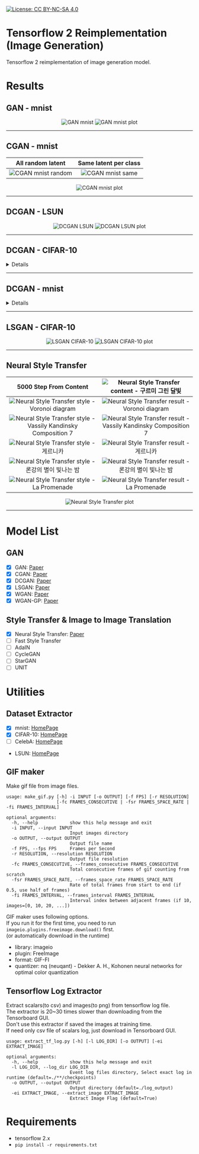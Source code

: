 [![License: CC BY-NC-SA 4.0](https://img.shields.io/badge/License-CC%20BY--NC--SA%204.0-lightgrey.svg)](https://creativecommons.org/licenses/by-nc-sa/4.0/)

# Tensorflow 2 Reimplementation (Image Generation)

Tensorflow 2 reimplementation of image generation model.

# Results

## GAN - mnist

<p align="center">
    <img alt="GAN mnist" src="https://user-images.githubusercontent.com/41245985/97887687-95fda180-1d6d-11eb-8049-ee4030e915f1.gif">
    <img alt="GAN mnist plot" src="https://user-images.githubusercontent.com/41245985/97887725-a31a9080-1d6d-11eb-95bc-1cdea6933492.png">
</p>

---

## CGAN - mnist

<table align="center">
    <thead>
        <tr>
            <th align="center">All random latent</th>
            <th align="center">Same latent per class</th>
        </tr>
    </thead>
    <tbody>
        <tr>
            <td align="center"><img alt="CGAN mnist random" src="https://user-images.githubusercontent.com/41245985/97887919-deb55a80-1d6d-11eb-9557-21ad8c74197b.gif"></td>
            <td align="center"><img alt="CGAN mnist same" src="https://user-images.githubusercontent.com/41245985/97887948-e7a62c00-1d6d-11eb-81d7-9a8e178999d8.gif"></td>
        </tr>
    </tbody>
</table>

<p align="center">
    <img alt="CGAN mnist plot" src="https://user-images.githubusercontent.com/41245985/97887981-f12f9400-1d6d-11eb-86e1-e4179ba63e39.png">
</p>

---

## DCGAN - LSUN

<p align="center">
    <img alt="DCGAN LSUN" src="https://drive.google.com/uc?id=1fvrT0vAtLunWvm-2pe2lcO6cUbiZpuh0">
    <img alt="DCGAN LSUN plot" src="https://user-images.githubusercontent.com/41245985/99030396-3f3b6780-25b8-11eb-8371-7feecb13cfe0.png">
</p>

---

## DCGAN - CIFAR-10

<details>
    <p align="center">
        <img alt="DCGAN CIFAR-10" src="https://user-images.githubusercontent.com/41245985/99030266-f4215480-25b7-11eb-9e25-a58750b18d3b.gif">
        <img alt="DCGAN CIFAR-10 plot" src="https://user-images.githubusercontent.com/41245985/99030160-b4f30380-25b7-11eb-93cd-a97f6b9c07cc.png">
    </p>
</details>

---

## DCGAN - mnist

<details>
    <p align="center">
        <img alt="DCGAN mnist" src="https://user-images.githubusercontent.com/41245985/97887768-b0377f80-1d6d-11eb-9787-03cf3c511ad9.gif">
        <img alt="DCGAN mnist plot" src="https://user-images.githubusercontent.com/41245985/97887800-bc234180-1d6d-11eb-9288-710fe8e31d3c.png">
    </p>
</details>

---

## LSGAN - CIFAR-10

<p align="center">
    <img alt="LSGAN CIFAR-10" src="https://user-images.githubusercontent.com/41245985/99070360-67948780-25f3-11eb-9132-85008c8e8d7f.gif">
    <img alt="LSGAN CIFAR-10 plot" src="https://user-images.githubusercontent.com/41245985/98462104-ddb07d00-21f4-11eb-868f-4f8b0824bdbb.png">
</p>

---

## Neural Style Transfer

<table align="center">
    <thead>
        <tr>
            <th align="center">5000 Step From Content</th>
            <th align="center"><img alt="Neural Style Transfer content - 구르미 그린 달빛" src="https://user-images.githubusercontent.com/41245985/99071163-f1912000-25f4-11eb-895a-0284b529a3b9.jpg"></th>
        </tr>
    </thead>
    <tbody>
        <tr>
            <td align="center"><img alt="Neural Style Transfer style - Voronoi diagram" src="https://user-images.githubusercontent.com/41245985/99144145-b2bba280-26a6-11eb-8864-a9f51b71899a.png"></td>
            <td align="center"><img alt="Neural Style Transfer result - Voronoi diagram" src="https://user-images.githubusercontent.com/41245985/99071181-fa81f180-25f4-11eb-8f56-01e2d9058ecc.png"></td>
        </tr>
        <tr>
            <td align="center"><img alt="Neural Style Transfer style - Vassily Kandinsky Composition 7" src="https://user-images.githubusercontent.com/41245985/99144144-b0f1df00-26a6-11eb-95aa-8a99ea53b165.jpg"></td>
            <td align="center"><img alt="Neural Style Transfer result - Vassily Kandinsky Composition 7" src="https://user-images.githubusercontent.com/41245985/99071287-29986300-25f5-11eb-8a79-1465274cd3f3.png"></td>
        </tr>
        <tr>
            <td align="center"><img alt="Neural Style Transfer style - 게르니카" src="https://user-images.githubusercontent.com/41245985/99144146-b3eccf80-26a6-11eb-8a17-3c961468d574.jpg"></td>
            <td align="center"><img alt="Neural Style Transfer result - 게르니카" src="https://user-images.githubusercontent.com/41245985/99071341-4e8cd600-25f5-11eb-80b1-552984358893.png"></td>
        </tr>
        <tr>
            <td align="center"><img alt="Neural Style Transfer style - 론강의 별이 빛나는 밤" src="https://user-images.githubusercontent.com/41245985/99144147-b51dfc80-26a6-11eb-841d-f771ff5cc976.jpg"></td>
            <td align="center"><img alt="Neural Style Transfer result - 론강의 별이 빛나는 밤" src="https://user-images.githubusercontent.com/41245985/99071414-6cf2d180-25f5-11eb-85d1-7ed301238280.png"></td>
        </tr>
        <tr>
            <td align="center"><img alt="Neural Style Transfer style - La Promenade" src="https://user-images.githubusercontent.com/41245985/99144150-b64f2980-26a6-11eb-90bf-6d65c52c8bbb.jpg"></td>
            <td align="center"><img alt="Neural Style Transfer result - La Promenade" src="https://user-images.githubusercontent.com/41245985/99071463-85fb8280-25f5-11eb-99d6-7d5fd089d9c7.png"></td>
        </tr>
    </tbody>
</table>

<p align="center">
    <img alt="Neural Style Transfer plot" src="https://user-images.githubusercontent.com/41245985/99142043-9a428c80-2694-11eb-8c7b-b510a2fb16d1.png">
</p>

---

# Model List

## GAN

- [x] GAN: [Paper](https://arxiv.org/abs/1406.2661)
- [x] CGAN: [Paper](https://arxiv.org/abs/1411.1784)
- [x] DCGAN: [Paper](https://arxiv.org/abs/1511.06434)
- [x] LSGAN: [Paper](https://arxiv.org/abs/1611.04076)
- [x] WGAN: [Paper](https://arxiv.org/abs/1701.07875)
- [x] WGAN-GP: [Paper](https://arxiv.org/abs/1704.00028)

## Style Transfer & Image to Image Translation

- [x] Neural Style Transfer: [Paper](https://www.cv-foundation.org/openaccess/content_cvpr_2016/papers/Gatys_Image_Style_Transfer_CVPR_2016_paper.pdf)
- [ ] Fast Style Transfer
- [ ] AdaIN
- [ ] CycleGAN
- [ ] StarGAN
- [ ] UNIT

# Utilities

## Dataset Extractor

- [x] mnist: [HomePage](http://yann.lecun.com/exdb/mnist/)
- [x] CIFAR-10: [HomePage](https://www.cs.toronto.edu/~kriz/cifar.html)
- [ ] CelebA: [HomePage](http://mmlab.ie.cuhk.edu.hk/projects/CelebA.html)
- LSUN: [HomePage](https://github.com/fyu/lsun)

## GIF maker

Make gif file from image files.

```
usage: make_gif.py [-h] -i INPUT [-o OUTPUT] [-f FPS] [-r RESOLUTION]
                   [-fc FRAMES_CONSECUTIVE | -fsr FRAMES_SPACE_RATE | -fi FRAMES_INTERVAL]

optional arguments:
  -h, --help            show this help message and exit
  -i INPUT, --input INPUT
                        Input images directory
  -o OUTPUT, --output OUTPUT
                        Output file name
  -f FPS, --fps FPS     Frames per Second
  -r RESOLUTION, --resolution RESOLUTION
                        Output file resolution
  -fc FRAMES_CONSECUTIVE, --frames_consecutive FRAMES_CONSECUTIVE
                        Total consecutive frames of gif counting from scratch
  -fsr FRAMES_SPACE_RATE, --frames_space_rate FRAMES_SPACE_RATE
                        Rate of total frames from start to end (if 0.5, use half of frames)
  -fi FRAMES_INTERVAL, --frames_interval FRAMES_INTERVAL
                        Interval index between adjacent frames (if 10, images=[0, 10, 20, ...])
```

GIF maker uses following options.  
If you run it for the first time, you need to run `imageio.plugins.freeimage.download()` first.  
(or automatically download in the runtime)

- library: imageio
- plugin: FreeImage
- format: GIF-FI
- quantizer: nq (neuqant) - Dekker A. H., Kohonen neural networks for optimal color quantization

## Tensorflow Log Extractor

Extract scalars(to csv) and images(to png) from tensorflow log file.  
The extractor is 20~30 times slower than downloading from the Tensorboard GUI.  
Don't use this extractor if saved the images at training time.  
If need only csv file of scalars log, just download in Tensorboard GUI.

```
usage: extract_tf_log.py [-h] [-l LOG_DIR] [-o OUTPUT] [-ei EXTRACT_IMAGE]

optional arguments:
  -h, --help            show this help message and exit
  -l LOG_DIR, --log_dir LOG_DIR
                        Event log files directory, Select exact log in runtime (default=./**/checkpoints)
  -o OUTPUT, --output OUTPUT
                        Output directory (default=./log_output)
  -ei EXTRACT_IMAGE, --extract_image EXTRACT_IMAGE
                        Extract Image Flag (default=True)
```

# Requirements

- tensorflow 2.x
- `pip install -r requirements.txt`
